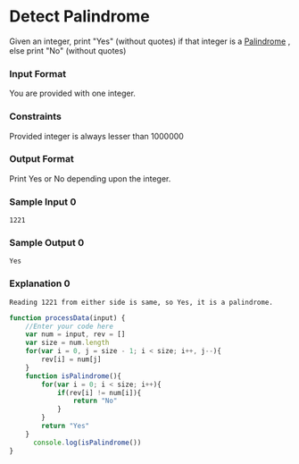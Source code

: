 # Detect Palindrome

Given an integer, print "Yes" (without quotes) if that integer is a [Palindrome](https://en.wikipedia.org/wiki/Palindrome) , else print "No" (without quotes)


### Input Format

You are provided with one integer.

### Constraints

Provided integer is always lesser than 1000000

### Output Format

Print Yes or No depending upon the integer.

### Sample Input 0
```
1221
```
### Sample Output 0
```
Yes
```
### Explanation 0
```
Reading 1221 from either side is same, so Yes, it is a palindrome.
```
```javascript
function processData(input) {
    //Enter your code here
    var num = input, rev = []
    var size = num.length
    for(var i = 0, j = size - 1; i < size; i++, j--){
        rev[i] = num[j]
    }
    function isPalindrome(){
        for(var i = 0; i < size; i++){
            if(rev[i] != num[i]){
                return "No"
            }
        }
        return "Yes"
    }
      console.log(isPalindrome())  
} 
```

